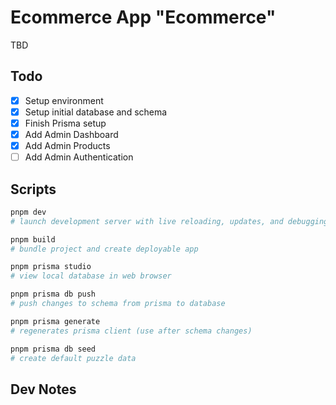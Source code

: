 # Ecommerce App "Ecommerce"

TBD

## Todo

-   [x] Setup environment
-   [x] Setup initial database and schema
-   [x] Finish Prisma setup
-   [x] Add Admin Dashboard
-   [x] Add Admin Products
-   [ ] Add Admin Authentication

## Scripts

```bash
pnpm dev
# launch development server with live reloading, updates, and debugging.

pnpm build
# bundle project and create deployable app

pnpm prisma studio
# view local database in web browser

pnpm prisma db push
# push changes to schema from prisma to database

pnpm prisma generate
# regenerates prisma client (use after schema changes)

pnpm prisma db seed
# create default puzzle data
```

## Dev Notes
